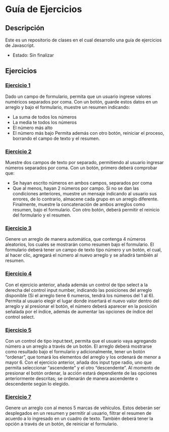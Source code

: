 # Guía de Ejercicios

## Descripción
Este es un repositorio de clases en el cual desarrollo una guía de ejercicios de Javascript.
- Estado: Sin finalizar

## Ejercicios

### [Ejercicio 1](ejercicios/ejercicio1.html)

Dado un campo de formulario, permita que un usuario ingrese valores numéricos separados por coma. Con un botón, guarde estos datos en un arreglo y bajo el formulario, muestre un resumen indicando:
- La suma de todos los números
- La media te todos los números
- El número más alto
- El número más bajo
Permita además con otro botón, reiniciar el proceso, borrando el campo de texto y el resumen.

### [Ejercicio 2](ejercicios/ejercicio2.html)

Muestre dos campos de texto por separado, permitiendo al usuario ingresar números separados por coma. Con un botón, primero deberá comprobar que:
- Se hayan escrito números en ambos campos, separados por coma
- Que al menos, hayan 2 números por campo.
Si no se dan las condiciones anteriores, muestre un mensaje indicando al usuario sus errores, de lo contrario, almacene cada grupo en un arreglo diferente. Finalmente, muestre la concatenación de ambos arreglos como resumen, bajo el formulario. Con otro botón, deberá permitir el reinicio del formulario y el resumen.

### [Ejercicio 3](ejercicios/ejercicio3.html)

Genere un arreglo de manera automática, que contenga 4 números aleatorios, los cuales se mostrarán como resumen bajo el formulario. El formulario deberá tener un campo de texto tipo número y un botón, el cual, al hacer clic, agregará el número al nuevo arreglo y se añadirá también al resumen.

### [Ejercicio 4](ejercicios/ejercicio4.html)

Con el ejercicio anterior, añada además un control de tipo select a la derecha del control input number, indicando las posiciones del arreglo disponible (Si el arreglo tiene 6 numeros, tendrá los números del 1 al 6). Permita al usuario elegir el lugar donde insertará el nuevo valor dentro del arreglo y al presionar el botón, el número deberá aparecer en la posición señalada por el índice, además de aumentar las opciones de índice del control select.

### [Ejercicio 5](ejercicios/ejercicio5.html)

Con un control de tipo input:text, permita que el usuario vaya agregando número a un arreglo a través de un botón. El arreglo deberá mostrarse como resultado bajo el formulario y adicionalmente, tener un botón “ordenar”, que tomará los elementos del arreglo y los ordenará de menor a mayor
6. Con el ejercicio anterior, añada dos input type radio, uno que permita seleccionar “ascendente” y el otro “descendente”. Al momento de presionar el botón ordenar, la acción estará dependiente de las opciones anteriormente descritas; se ordenarán de manera ascendente o descendente según lo elegido.

### [Ejercicio 7](ejercicios/ejercicio7.html)

Genere un arreglo con al menos 5 marcas de vehículos. Estos deberán ser desplegados en un resumen y permitir al usuario, filtrar el resumen de acuerdo a lo ingresado en un cuadro de texto. También deberá tener la opción a través de un botón, de reiniciar el formulario.